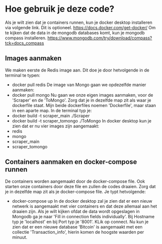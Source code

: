 # Hoe gebruik je deze code?
Als je wilt zien dat je containers runnen, kun je docker desktop installeren via volgende link. Dit is optioneel.
https://docs.docker.com/get-docker/ 
Om te kijken dat de data in de mongodb databases komt, kun je mongodb compass installeren.
https://www.mongodb.com/try/download/compass?tck=docs_compass

## Images aanmaken
We maken eerste de Redis image aan. Dit doe je door hetvolgende in de terminal te typen:
  - docker pull redis
De image van Mongo gaan we opdezelfde manier aanmaken:
  - docker pull mongo
Nu gaan we onze eigen images aanmaken, voor de 'Scraper' en de 'ToMongo'. Zorg dat je in dezelfde map zit als waar je dockerfile staat.
Mijn beide dockerfiles noemen 'Dockerfile', maar staan in een aparte map. In de terminal typ je:
  - docker build -t scraper_main ./Scraper
  - docker build -t scraper_tomongo ./ToMongo
In docker desktop kun je zien dat er nu vier images zijn aangemaakt:
  - redis
  - mongo
  - scraper_main
  - scraper_tomongo

## Containers aanmaken en docker-compose runnen
De containers worden aangemaakt door de docker-compose file. Ook starten onze containers door deze file en zullen de codes draaien.
Zorg dat je in dezelfde map zit als je docker-compose file. Je typt hetvolgende:
  - docker-compose up
In de docker desktop zal je zien dat er een nieuw netwerk is aangemaakt met vier containers en dat deze allemaal aan het draaien zijn. 
Als je wilt kijken ofdat de data wordt opgeslagen in Mongodb ga je naar 'Fill in connection fields individually'.
Bij Hostname typ je 'localhost' en bij Port typ je '8001'.
KLik op connect.
Nu kun je zien dat er een nieuwe database 'Bitcoin' is aangemaakt met een collectie 'Transaction_info', hierin komen de hoogste waarden per minuut.


